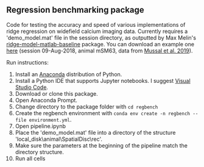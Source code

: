 ## Regression benchmarking package

Code for testing the accuracy and speed of various implementations of ridge regression on widefield calcium imaging data. Currently requires a 'demo_model.mat' file in the session directory, as outputted by Max Melin's [ridge-model-matlab-baseline](https://github.com/mdmelin/ridge-model-matlab-baseline) package. You can download an example one [here](https://drive.google.com/file/d/1JT7VCApGdOhRStd-yWtgCFuFnCx-YvV9/view?usp=sharing) (session 09-Aug-2018, animal mSM63, data from [Mussal et al. 2019](https://www.nature.com/articles/s41593-019-0502-4)).

Run instructions:

1. Install an [Anaconda](https://www.anaconda.com/download/) distribution of Python.
2. Install a Python IDE that supports Jupyter notebooks. I suggest [Visual Studio Code](https://code.visualstudio.com/download). 
3. Download or clone this package.
3. Open Anaconda Prompt.
3. Change directory to the package folder with `cd regbench`
4. Create the regbench environment with `conda env create -n regbench --file environment.yml`.
5. Open pipeline.ipynb
6. Place the 'demo_model.mat' file into a directory of the structure 'local_disk\animal\SpatialDisc\rec'.
7. Make sure the parameters at the beginning of the pipeline match the directory structure.
8. Run all cells

